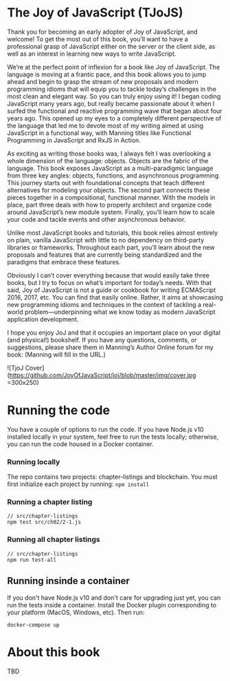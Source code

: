 # The Joy of JavaScript (TJoJS)
Thank you for becoming an early adopter of Joy of JavaScript, and welcome! To get the most out of this book, you’ll want to have a professional grasp of JavaScript either  on the server or the client side, as well as an interest in learning new ways to write JavaScript.

We’re at the perfect point of inflexion for a book like Joy of JavaScript. The language is moving at a frantic pace, and this book allows you to jump ahead and begin to grasp the stream of new proposals and modern programming idioms that will equip you to tackle today’s challenges in the most clean and elegant way. So you can truly enjoy using it!
I began coding JavaScript many years ago, but really became passionate about it when I surfed the functional and reactive programming wave that began about four years ago. This opened up my eyes to a completely different perspective of the language that led me to devote most of my writing aimed at using JavaScript in a functional way, with Manning titles like Functional Programming in JavaScript and RxJS in Action.

As exciting as writing those books was, I always felt I was overlooking a whole dimension of the language: objects. Objects are the fabric of the language. This book exposes JavaScript as a multi-paradigmic language from three key angles: objects, functions, and asynchronous programming. This journey starts out with foundational concepts that teach different alternatives for modeling your objects. The second part connects these pieces together in a compositional, functional manner. With the models in place, part three deals with how to properly architect and organize code around JavaScript’s new module system. Finally, you’ll learn how to scale your code and tackle events and other asynchronous behavior.

Unlike most JavaScript books and tutorials, this book relies almost entirely on plain, vanilla JavaScript with little to no dependency on third-party libraries or frameworks. Throughout each part, you’ll learn about the new proposals and features that are currently being standardized and the paradigms that embrace these features.

Obviously I can’t cover everything because that would easily take three books, but I try to focus on what’s important for today’s needs. With that said, Joy of JavaScript is not a guide or cookbook for writing ECMAScript 2016, 2017, etc. You can find that easily online. Rather, it aims at showcasing new programming idioms and techniques in the context of tackling a real-world problem—underpinning what we know today as modern JavaScript application development. 

I hope you enjoy JoJ and that it occupies an important place on your digital (and physical!) bookshelf. If you have any questions, comments, or suggestions, please share them in Manning’s Author Online forum for my book: (Manning will fill in the URL.)

![TjoJ Cover](https://github.com/JoyOfJavaScript/joj/blob/master/img/cover.jpg =300x250)

# Running the code
You have a couple of options to run the code. If you have Node.js v10 installed locally in your system, feel free to run the tests locally; otherwise, you can run the code housed in a Docker container.

### Running locally

The repo contains two projects: chapter-listings and blockchain. You must first initialize each project by running: `npm install`

### Running a chapter listing
~~~
// src/chapter-listings
npm test src/ch02/2-1.js
~~~

### Running all chapter listings
~~~
// src/chapter-listings
npm run test-all
~~~

## Running insinde a container

If you don't have Node.js v10 and don't care for upgrading just yet, you can run the tests inside a container. Install the Docker plugin corresponding to your platform (MacOS, Windows, etc). Then run: 

```
docker-compose up
```

# About this book
TBD
